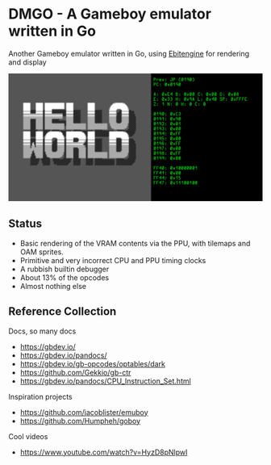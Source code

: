 # DMGO - A Gameboy emulator written in Go

Another Gameboy emulator written in Go, using [Ebitengine](https://ebitengine.org/) for rendering and display

![screen](./etc/screens/hello.png)

## Status

- Basic rendering of the VRAM contents via the PPU, with tilemaps and OAM sprites.
- Primitive and very incorrect CPU and PPU timing clocks
- A rubbish builtin debugger
- About 13% of the opcodes
- Almost nothing else

## Reference Collection

Docs, so many docs

- https://gbdev.io/
- https://gbdev.io/pandocs/
- https://gbdev.io/gb-opcodes/optables/dark
- https://github.com/Gekkio/gb-ctr
- https://gbdev.io/pandocs/CPU_Instruction_Set.html

Inspiration projects

- https://github.com/jacoblister/emuboy
- https://github.com/Humpheh/goboy

Cool videos

- https://www.youtube.com/watch?v=HyzD8pNlpwI
